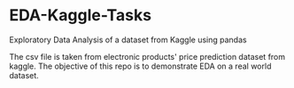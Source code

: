 # EDA-Kaggle-Tasks

Exploratory Data Analysis of a dataset from Kaggle using pandas

The csv file is taken from electronic products' price prediction dataset from kaggle. The objective of this repo is to demonstrate EDA on a real world dataset.
